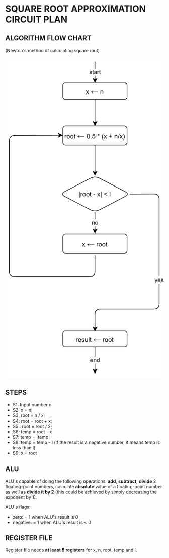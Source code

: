 # SQUARE ROOT APPROXIMATION CIRCUIT PLAN

## ALGORITHM FLOW CHART
(Newton's method of calculating square root)

![SquareRootApproximation.png](https://github.com/AcezukyRO/Share-To-Other/blob/master/Group%20Project/Reference/SquareRootApproximation.png)


## STEPS

* S1:  Input number n
* S2: x = n;
* S3: root = n / x;
* S4: root = root + x;
* S5 : root = root / 2;
* S6: temp = root - x
* S7: temp = |temp|
* S8: temp = temp - l (if the result is a negative number, it means temp is less than l)
* S9: x = root

## ALU
ALU's capable of doing the following operations: __add__, __subtract__, __divide__ 2 floating-point numbers, calculate __absolute__ value of a floating-point number as well as __divide it by 2__ (this could be achieved by simply decreasing the exponent by 1).

ALU's flags:

* zero: = 1 when ALU's result is 0
* negative: = 1 when ALU's result is < 0

## REGISTER FILE
Register file needs __at least 5 registers__ for x, n, root, temp and l.
